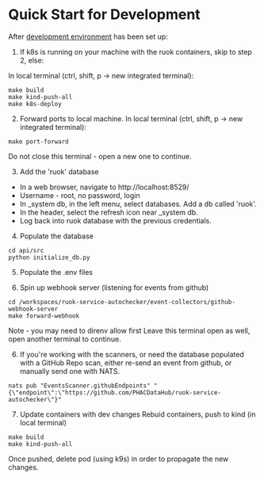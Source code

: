 # Quick Start for Development

After [development environment](./development-environment.md) has been set up: 

1. If k8s is running on your machine with the ruok containers, skip to step 2, else:

In local terminal (ctrl, shift, p -> new integrated terminal):

```
make build
make kind-push-all
make k8s-deploy
```


2. Forward ports to local machine.  In local terminal (ctrl, shift, p -> new integrated terminal):
```
make port-forward
```
Do not close this terminal - open a new one to continue. 

3. Add the 'ruok' database 

* In a web browser, navigate to http://localhost:8529/
* Username - root, no password, login
* In _system db, in the left menu, select databases.  Add a db called 'ruok'.  
* In the header, select the refresh icon near _system db.
* Log back into ruok database with the previous credentials.

4. Populate the database
```
cd api/src
python initialize_db.py
```

5. Populate the .env files

6. Spin up webhook server (listening for events from github)
```
cd /workspaces/ruok-service-autochecker/event-collectors/github-webhook-server
make forward-webhook
```
Note - you may need to direnv allow first
Leave this terminal open as well, open another terminal to continue. 

6. If you're working with the scanners, or need the database populated with a GitHub Repo scan, either re-send an event from github, or manually send one with NATS. 
```
nats pub "EventsScanner.githubEndpoints" "{\"endpoint\":\"https://github.com/PHACDataHub/ruok-service-autochecker\"}"
```

7. Update containers with dev changes 
Rebuid containers, push to kind (in local terminal)
```
make build
make kind-push-all
```
Once pushed, delete pod (using k9s) in order to propagate the new changes.
